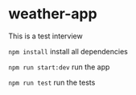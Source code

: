 # weather-app
This is a test interview

```npm install``` install all dependencies

```npm run start:dev``` run the app

```npm run test``` run the tests

